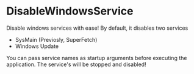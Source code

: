# DisableWindowsService
Disable windows services with ease!
By default, it disables two services
* SysMain (Previosly, SuperFetch)
* Windows Update

You can pass service names as startup arguments before executing the application.
The service's will be stopped and disabled!
